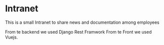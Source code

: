 
# Intranet

This is a small Intranet to share news and documentation among employees



From te backend we used Django Rest Framwork
From te Front we used Vuejs.
